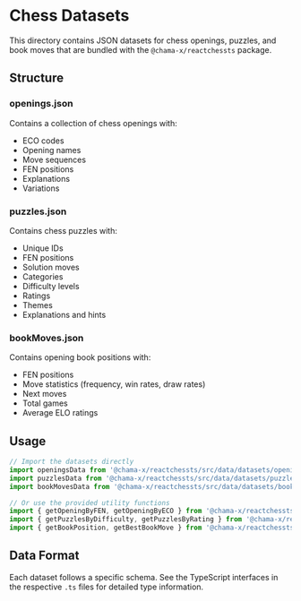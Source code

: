 # Chess Datasets

This directory contains JSON datasets for chess openings, puzzles, and book moves that are bundled with the `@chama-x/reactchessts` package.

## Structure

### openings.json
Contains a collection of chess openings with:
- ECO codes
- Opening names
- Move sequences
- FEN positions
- Explanations
- Variations

### puzzles.json
Contains chess puzzles with:
- Unique IDs
- FEN positions
- Solution moves
- Categories
- Difficulty levels
- Ratings
- Themes
- Explanations and hints

### bookMoves.json
Contains opening book positions with:
- FEN positions
- Move statistics (frequency, win rates, draw rates)
- Next moves
- Total games
- Average ELO ratings

## Usage

```typescript
// Import the datasets directly
import openingsData from '@chama-x/reactchessts/src/data/datasets/openings.json';
import puzzlesData from '@chama-x/reactchessts/src/data/datasets/puzzles.json';
import bookMovesData from '@chama-x/reactchessts/src/data/datasets/bookMoves.json';

// Or use the provided utility functions
import { getOpeningByFEN, getOpeningByECO } from '@chama-x/reactchessts';
import { getPuzzlesByDifficulty, getPuzzlesByRating } from '@chama-x/reactchessts';
import { getBookPosition, getBestBookMove } from '@chama-x/reactchessts';
```

## Data Format

Each dataset follows a specific schema. See the TypeScript interfaces in the respective `.ts` files for detailed type information. 